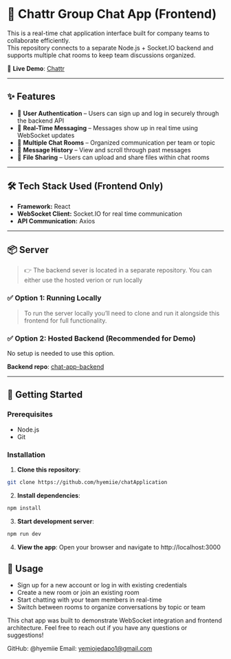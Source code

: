 # 💬 Chattr Group Chat App (Frontend)

This is a real-time chat application interface built for company teams to collaborate efficiently.  
This repository connects to a separate Node.js + Socket.IO backend and supports multiple chat rooms to keep team discussions organized.

🔗 **Live Demo**: [Chattr](https://chat-application-wrtg.vercel.app/)

---

## ✨ Features

- 🔐 **User Authentication** – Users can sign up and log in securely through the backend API  
- 💬 **Real-Time Messaging** – Messages show up in real time using WebSocket updates  
- 🧩 **Multiple Chat Rooms** – Organized communication per team or topic 
- 📜 **Message History** – View and scroll through past messages  
- 📎 **File Sharing** – Users can upload and share files within chat rooms

---

## 🛠️ Tech Stack Used (Frontend Only)

- **Framework:** React  
- **WebSocket Client:** Socket.IO for real time communication  
- **API Communication:** Axios

---

## 📦 Server

> 👉 The backend sever is located in a separate repository. You can either use the hosted verion or run locally

### ✅ Option 1: Running Locally

> To run the server locally you’ll need to clone and run it alongside this frontend for full functionality.

### ✅ Option 2: Hosted Backend (Recommended for Demo)

No setup is needed to use this option.


**Backend repo**: [chat-app-backend](https://github.com/hyemiie/chat_server)

---

## 🚀 Getting Started

### Prerequisites

- Node.js
- Git

### Installation

1. **Clone this repository**:
```bash
git clone https://github.com/hyemiie/chatApplication
```

2. **Install dependencies**:

```bash
npm install
```

3. **Start development server**:

```bash
npm run dev
```

4. **View the app**:
Open your browser and navigate to http://localhost:3000


## 📱 Usage

- Sign up for a new account or log in with existing credentials
- Create a new room or join an existing room
- Start chatting with your team members in real-time
- Switch between rooms to organize conversations by topic or team


This chat app was built to demonstrate WebSocket integration and frontend architecture. Feel free to reach out if you have any questions or suggestions!

GitHub: @hyemiie
Email: yemiojedapo1@gmail.com

